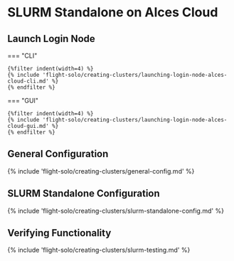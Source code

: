 # SLURM Standalone on Alces Cloud

## Launch Login Node

=== "CLI"
    
    {%filter indent(width=4) %}
    {% include 'flight-solo/creating-clusters/launching-login-node-alces-cloud-cli.md' %}
    {% endfilter %}

=== "GUI" 

    {%filter indent(width=4) %}
    {% include 'flight-solo/creating-clusters/launching-login-node-alces-cloud-gui.md' %}
    {% endfilter %}

## General Configuration

{% include 'flight-solo/creating-clusters/general-config.md' %}

## SLURM Standalone Configuration

{% include 'flight-solo/creating-clusters/slurm-standalone-config.md' %}

## Verifying Functionality

{% include 'flight-solo/creating-clusters/slurm-testing.md' %}
